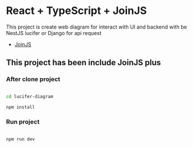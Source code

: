 # React + TypeScript + JoinJS

This project is create web diagram for interact with UI and backend with be NestJS lucifer or Django for api request

- [JoinJS](https://docs.jointjs.com/)

## This project has been include JoinJS plus

### After clone project

```bash

cd lucifer-diagram

npm install

```

### Run project

```bash

npm run dev

```
